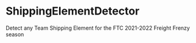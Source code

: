 # ShippingElementDetector
Detect any Team Shipping Element for the FTC 2021-2022 Freight Frenzy season
